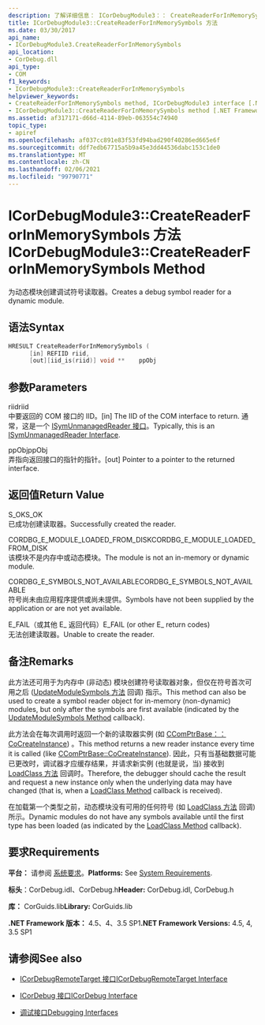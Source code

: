 ```yaml
---
description: 了解详细信息： ICorDebugModule3：： CreateReaderForInMemorySymbols 方法
title: ICorDebugModule3::CreateReaderForInMemorySymbols 方法
ms.date: 03/30/2017
api_name:
- ICorDebugModule3.CreateReaderForInMemorySymbols
api_location:
- CorDebug.dll
api_type:
- COM
f1_keywords:
- ICorDebugModule3::CreateReaderForInMemorySymbols
helpviewer_keywords:
- CreateReaderForInMemorySymbols method, ICorDebugModule3 interface [.NET Framework debugging]
- ICorDebugModule3::CreateReaderForInMemorySymbols method [.NET Framework debugging]
ms.assetid: af317171-d66d-4114-89eb-063554c74940
topic_type:
- apiref
ms.openlocfilehash: af037cc891e83f53fd94bad290f40286ed665e6f
ms.sourcegitcommit: ddf7edb67715a5b9a45e3dd44536dabc153c1de0
ms.translationtype: MT
ms.contentlocale: zh-CN
ms.lasthandoff: 02/06/2021
ms.locfileid: "99790771"
---
```

# <a name="icordebugmodule3createreaderforinmemorysymbols-method"></a><span data-ttu-id="360c5-103">ICorDebugModule3::CreateReaderForInMemorySymbols 方法</span><span class="sxs-lookup"><span data-stu-id="360c5-103">ICorDebugModule3::CreateReaderForInMemorySymbols Method</span></span>

<span data-ttu-id="360c5-104">为动态模块创建调试符号读取器。</span><span class="sxs-lookup"><span data-stu-id="360c5-104">Creates a debug symbol reader for a dynamic module.</span></span>  
  
## <a name="syntax"></a><span data-ttu-id="360c5-105">语法</span><span class="sxs-lookup"><span data-stu-id="360c5-105">Syntax</span></span>  
  
```cpp  
HRESULT CreateReaderForInMemorySymbols (  
      [in] REFIID riid,  
      [out][iid_is(riid)] void **    ppObj  
```  
  
## <a name="parameters"></a><span data-ttu-id="360c5-106">参数</span><span class="sxs-lookup"><span data-stu-id="360c5-106">Parameters</span></span>  

 <span data-ttu-id="360c5-107">riid</span><span class="sxs-lookup"><span data-stu-id="360c5-107">riid</span></span>  
 <span data-ttu-id="360c5-108">中要返回的 COM 接口的 IID。</span><span class="sxs-lookup"><span data-stu-id="360c5-108">[in] The IID of the COM interface to return.</span></span> <span data-ttu-id="360c5-109">通常，这是一个 [ISymUnmanagedReader 接口](../diagnostics/isymunmanagedreader-interface.md)。</span><span class="sxs-lookup"><span data-stu-id="360c5-109">Typically, this is an [ISymUnmanagedReader Interface](../diagnostics/isymunmanagedreader-interface.md).</span></span>  
  
 <span data-ttu-id="360c5-110">ppObj</span><span class="sxs-lookup"><span data-stu-id="360c5-110">ppObj</span></span>  
 <span data-ttu-id="360c5-111">弄指向返回接口的指针的指针。</span><span class="sxs-lookup"><span data-stu-id="360c5-111">[out] Pointer to a pointer to the returned interface.</span></span>  
  
## <a name="return-value"></a><span data-ttu-id="360c5-112">返回值</span><span class="sxs-lookup"><span data-stu-id="360c5-112">Return Value</span></span>  

 <span data-ttu-id="360c5-113">S_OK</span><span class="sxs-lookup"><span data-stu-id="360c5-113">S_OK</span></span>  
 <span data-ttu-id="360c5-114">已成功创建读取器。</span><span class="sxs-lookup"><span data-stu-id="360c5-114">Successfully created the reader.</span></span>  
  
 <span data-ttu-id="360c5-115">CORDBG_E_MODULE_LOADED_FROM_DISK</span><span class="sxs-lookup"><span data-stu-id="360c5-115">CORDBG_E_MODULE_LOADED_FROM_DISK</span></span>  
 <span data-ttu-id="360c5-116">该模块不是内存中或动态模块。</span><span class="sxs-lookup"><span data-stu-id="360c5-116">The module is not an in-memory or dynamic module.</span></span>  
  
 <span data-ttu-id="360c5-117">CORDBG_E_SYMBOLS_NOT_AVAILABLE</span><span class="sxs-lookup"><span data-stu-id="360c5-117">CORDBG_E_SYMBOLS_NOT_AVAILABLE</span></span>  
 <span data-ttu-id="360c5-118">符号尚未由应用程序提供或尚未提供。</span><span class="sxs-lookup"><span data-stu-id="360c5-118">Symbols have not been supplied by the application or are not yet available.</span></span>  
  
 <span data-ttu-id="360c5-119">E_FAIL（或其他 E_ 返回代码）</span><span class="sxs-lookup"><span data-stu-id="360c5-119">E_FAIL (or other E_ return codes)</span></span>  
 <span data-ttu-id="360c5-120">无法创建读取器。</span><span class="sxs-lookup"><span data-stu-id="360c5-120">Unable to create the reader.</span></span>  
  
## <a name="remarks"></a><span data-ttu-id="360c5-121">备注</span><span class="sxs-lookup"><span data-stu-id="360c5-121">Remarks</span></span>  

 <span data-ttu-id="360c5-122">此方法还可用于为内存中 (非动态) 模块创建符号读取器对象，但仅在符号首次可用之后 ([UpdateModuleSymbols 方法](icordebugmanagedcallback-updatemodulesymbols-method.md) 回调) 指示。</span><span class="sxs-lookup"><span data-stu-id="360c5-122">This method can also be used to create a symbol reader object for in-memory (non-dynamic) modules, but only after the symbols are first available (indicated by the [UpdateModuleSymbols Method](icordebugmanagedcallback-updatemodulesymbols-method.md) callback).</span></span>  
  
 <span data-ttu-id="360c5-123">此方法会在每次调用时返回一个新的读取器实例 (如 [CComPtrBase：： CoCreateInstance](/cpp/atl/reference/ccomptrbase-class#cocreateinstance)) 。</span><span class="sxs-lookup"><span data-stu-id="360c5-123">This method returns a new reader instance every time it is called (like [CComPtrBase::CoCreateInstance](/cpp/atl/reference/ccomptrbase-class#cocreateinstance)).</span></span> <span data-ttu-id="360c5-124">因此，只有当基础数据可能已更改时，调试器才应缓存结果，并请求新实例 (也就是说，当) 接收到 [LoadClass 方法](icordebugmanagedcallback-loadclass-method.md) 回调时。</span><span class="sxs-lookup"><span data-stu-id="360c5-124">Therefore, the debugger should cache the result and request a new instance only when the underlying data may have changed (that is, when a [LoadClass Method](icordebugmanagedcallback-loadclass-method.md) callback is received).</span></span>  
  
 <span data-ttu-id="360c5-125">在加载第一个类型之前，动态模块没有可用的任何符号 (如 [LoadClass 方法](icordebugmanagedcallback-loadclass-method.md) 回调) 所示。</span><span class="sxs-lookup"><span data-stu-id="360c5-125">Dynamic modules do not have any symbols available until the first type has been loaded (as indicated by the [LoadClass Method](icordebugmanagedcallback-loadclass-method.md) callback).</span></span>  
  
## <a name="requirements"></a><span data-ttu-id="360c5-126">要求</span><span class="sxs-lookup"><span data-stu-id="360c5-126">Requirements</span></span>  

 <span data-ttu-id="360c5-127">**平台：** 请参阅 [系统要求](../../get-started/system-requirements.md)。</span><span class="sxs-lookup"><span data-stu-id="360c5-127">**Platforms:** See [System Requirements](../../get-started/system-requirements.md).</span></span>  
  
 <span data-ttu-id="360c5-128">**标头**：CorDebug.idl、CorDebug.h</span><span class="sxs-lookup"><span data-stu-id="360c5-128">**Header:** CorDebug.idl, CorDebug.h</span></span>  
  
 <span data-ttu-id="360c5-129">**库：** CorGuids.lib</span><span class="sxs-lookup"><span data-stu-id="360c5-129">**Library:** CorGuids.lib</span></span>  
  
 <span data-ttu-id="360c5-130">**.NET Framework 版本：** 4.5、4、3.5 SP1</span><span class="sxs-lookup"><span data-stu-id="360c5-130">**.NET Framework Versions:** 4.5, 4, 3.5 SP1</span></span>  
  
## <a name="see-also"></a><span data-ttu-id="360c5-131">请参阅</span><span class="sxs-lookup"><span data-stu-id="360c5-131">See also</span></span>

- [<span data-ttu-id="360c5-132">ICorDebugRemoteTarget 接口</span><span class="sxs-lookup"><span data-stu-id="360c5-132">ICorDebugRemoteTarget Interface</span></span>](icordebugremotetarget-interface.md)
- [<span data-ttu-id="360c5-133">ICorDebug 接口</span><span class="sxs-lookup"><span data-stu-id="360c5-133">ICorDebug Interface</span></span>](icordebug-interface.md)

- [<span data-ttu-id="360c5-134">调试接口</span><span class="sxs-lookup"><span data-stu-id="360c5-134">Debugging Interfaces</span></span>](debugging-interfaces.md)
